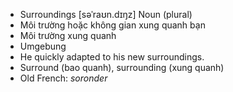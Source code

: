 - Surroundings [səˈraʊn.dɪŋz] Noun (plural)  
- Môi trường hoặc không gian xung quanh bạn  
- Môi trường xung quanh  
- Umgebung  
- He quickly adapted to his new surroundings.  
- Surround (bao quanh), surrounding (xung quanh)  
- Old French: *soronder*